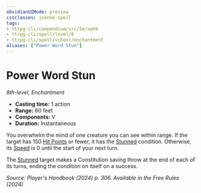 ```yaml
---
obsidianUIMode: preview
cssclasses: json5e-spell
tags:
- ttrpg-cli/compendium/src/5e/xphb
- ttrpg-cli/spell/level/8
- ttrpg-cli/spell/school/enchantment
aliases: ["Power Word Stun"]
---
```

# Power Word Stun
*8th-level, Enchantment*  

- **Casting time:** 1 action
- **Range:** 60 feet
- **Components:** V
- **Duration:** Instantaneous

You overwhelm the mind of one creature you can see within range. If the target has 150 [Hit Points](hit-points-xphb.md) or fewer, it has the [Stunned](conditions.md#Stunned) condition. Otherwise, its [Speed](speed-xphb.md) is 0 until the start of your next turn.

The [Stunned](conditions.md#Stunned) target makes a Constitution saving throw at the end of each of its turns, ending the condition on itself on a success.

*Source: Player's Handbook (2024) p. 306. Available in the Free Rules (2024)*